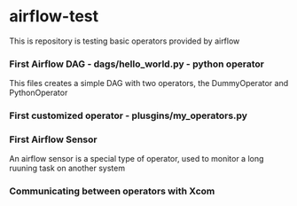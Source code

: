 # airflow-test
This is repository is testing basic operators provided by airflow
### First Airflow DAG - dags/hello_world.py - python operator
This files creates a simple DAG with two operators, the DummyOperator and PythonOperator

### First customized operator - plusgins/my_operators.py

### First Airflow Sensor 
An airflow sensor is a special type of operator, used to monitor a long ruuning task on another system

### Communicating between operators with Xcom
